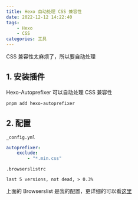 ```yaml
---
title: Hexo 自动处理 CSS 兼容性
date: 2022-12-12 14:22:40
tags:
    - Hexo
    - CSS
categories: 工具
---
```


CSS 兼容性太麻烦了，所以要自动处理

<!-- more -->

## 1. 安装插件

Hexo-Autoprefixer 可以自动处理 CSS 兼容性

```bash
pnpm add hexo-autoprefixer
```

## 2. 配置

`_config.yml`

```yaml
autoprefixer:
    exclude:
        - "*.min.css"
```

`.browserslistrc`

```browserslistrc
last 5 versions, not dead, > 0.3%
```

上面的 Browserslist 是我的配置，更详细的可以看[这里](https://github.com/browserslist/browserslist#config-file)
